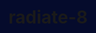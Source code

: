 # radiate-8

<html style="background-color: rgb(5,11,44);">

<head>
    <meta charset="utf-8">
    <meta name="viewport" content="width=device-width, initial-scale=1.0, shrink-to-fit=no">
    <title>Home - Brand</title>
    <link rel="stylesheet" href="assets/bootstrap/css/bootstrap.min.css">
    <link rel="stylesheet" href="https://fonts.googleapis.com/css?family=Montserrat:400,700">
    <link rel="stylesheet" href="https://fonts.googleapis.com/css?family=Kaushan+Script">
    <link rel="stylesheet" href="https://fonts.googleapis.com/css?family=Droid+Serif:400,700,400italic,700italic">
    <link rel="stylesheet" href="https://fonts.googleapis.com/css?family=Roboto+Slab:400,100,300,700">
    <link rel="stylesheet" href="assets/fonts/fontawesome-all.min.css">
    <link rel="stylesheet" href="assets/fonts/font-awesome.min.css">
    <link rel="stylesheet" href="assets/fonts/ionicons.min.css">
    <link rel="stylesheet" href="assets/fonts/typicons.min.css">
    <link rel="stylesheet" href="assets/fonts/fontawesome5-overrides.min.css">
    <link rel="stylesheet" href="assets/css/Features-Clean.css">
    <link rel="stylesheet" href="assets/css/Footer-Dark.css">
    <link rel="stylesheet" href="https://cdnjs.cloudflare.com/ajax/libs/animate.css/3.5.2/animate.min.css">
    <link rel="stylesheet" href="https://cdnjs.cloudflare.com/ajax/libs/aos/2.1.1/aos.css">
    <link rel="stylesheet" href="assets/css/loader.css">
    <link rel="stylesheet" href="assets/css/Page-Loader.css">
    <link rel="stylesheet" href="assets/css/radiate-loader.css">
    <link rel="stylesheet" href="assets/css/stylesheet.css">
</head>
</html>
